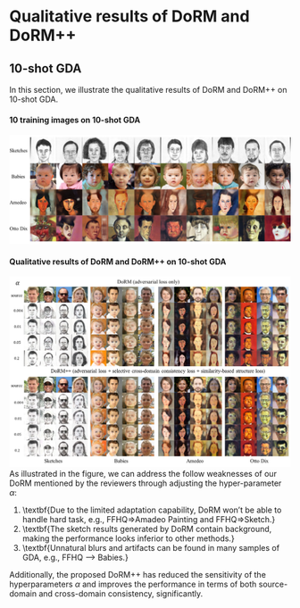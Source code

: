# Qualitative results of DoRM and DoRM++

## 10-shot GDA
In this section, we illustrate the qualitative results of DoRM and DoRM++ on 10-shot GDA.

#### 10 training images on 10-shot GDA

![10-shot target images](c0de5f4fc55896de3bce5ad00ba18d8.jpg)

#### Qualitative results of DoRM and DoRM++ on 10-shot GDA

![10-shot results](da45241ee98439b5187794041b98be3.jpg)
As illustrated in the figure, we can address the follow weaknesses of our DoRM mentioned by the reviewers through adjusting the hyper-parameter $\alpha$:

1. \textbf{Due to the limited adaptation capability, DoRM won’t be able to handle hard task, e.g., FFHQ=>Amadeo Painting and FFHQ=>Sketch.}
2. \textbf{The sketch results generated by DoRM contain background, making the performance looks inferior to other methods.}
3. \textbf{Unnatural blurs and artifacts can be found in many samples of GDA, e.g., FFHQ --> Babies.}

Additionally, the proposed DoRM++ has reduced the sensitivity of the hyperparameters $\alpha$ and improves the performance in terms of both source-domain and cross-domain consistency, significantly.
